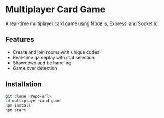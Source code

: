 # Multiplayer Card Game

A real-time multiplayer card game using Node.js, Express, and Socket.io.

## Features
- Create and join rooms with unique codes
- Real-time gameplay with stat selection
- Showdown and tie handling
- Game over detection

## Installation
```bash
git clone <repo-url>
cd multiplayer-card-game
npm install
npm start
